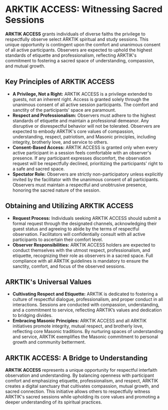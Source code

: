 # ARKTIK ACCESS: Witnessing Sacred Sessions

  **ARKTIK ACCESS** grants individuals of diverse faiths the privilege to respectfully observe select ARKTIK spiritual and study sessions.  This unique opportunity is contingent upon the comfort and unanimous consent of all active participants. Observers are expected to uphold the highest standards of etiquette and professionalism, reflecting ARKTIK's commitment to fostering a sacred space of understanding, compassion, and mutual growth.


##  **Key Principles of ARKTIK ACCESS**

* **A Privilege, Not a Right:**  ARKTIK ACCESS is a privilege extended to guests, not an inherent right. Access is granted solely through the unanimous consent of all active session participants. The comfort and sanctity of the participants' space are paramount.
* **Respect and Professionalism:** Observers must adhere to the highest standards of etiquette and maintain a professional demeanor. Any disruptive or disrespectful behavior will not be tolerated.  Observers are expected to embody ARKTIK's core values of compassion, understanding, respect, patriotism, and Masonic principles, including integrity, brotherly love, and service to others.
* **Consent-Based Access:**  ARKTIK ACCESS is granted only when every active participant in a session feels comfortable with an observer's presence. If any participant expresses discomfort, the observation request will be respectfully declined, prioritizing the participants' right to a safe and sacred space.
* **Spectator Role:**  Observers are strictly non-participatory unless explicitly invited by the facilitator with the unanimous consent of all participants. Observers must maintain a respectful and unobtrusive presence, honoring the sacred nature of the session.

##  **Obtaining and Utilizing ARKTIK ACCESS**

* **Request Process:**  Individuals seeking ARKTIK ACCESS should submit a formal request through the designated channels, acknowledging their guest status and agreeing to abide by the terms of respectful observation. Facilitators will confidentially consult with all active participants to ascertain their comfort level.
* **Observer Responsibilities:** ARKTIK ACCESS holders are expected to conduct themselves with the utmost respect, professionalism, and etiquette, recognizing their role as observers in a sacred space.  Full compliance with all ARKTIK guidelines is mandatory to ensure the sanctity, comfort, and focus of the observed sessions.

##  **ARKTIK's Universal Values**

* **Cultivating Respect and Etiquette:** ARKTIK is dedicated to fostering a culture of respectful dialogue, professionalism, and proper conduct in all interactions. Sessions are conducted with compassion, understanding, and a commitment to service, reflecting ARKTIK’s values and dedication to bridging divides.
* **Embracing Masonic Principles:**  ARKTIK ACCESS and all ARKTIK initiatives promote integrity, mutual respect, and brotherly love, reflecting core Masonic traditions.  By nurturing spaces of understanding and service, ARKTIK exemplifies the Masonic commitment to personal growth and community betterment.


##  **ARKTIK ACCESS:  A Bridge to Understanding**

**ARKTIK ACCESS** represents a unique opportunity for respectful interfaith observation and understanding.  By balancing openness with participant comfort and emphasizing etiquette, professionalism, and respect, ARKTIK creates a digital sanctuary that cultivates compassion, mutual growth, and sacred connection.  This initiative allows others to respectfully witness ARKTIK's sacred sessions while upholding its core values and promoting a deeper understanding of its spiritual practices.

